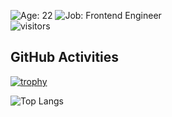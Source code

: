 ![Age: 22](https://img.shields.io/badge/age-21-green?style=for-the-badge)
![Job: Frontend Engineer](https://img.shields.io/badge/work-frontend%20engineer-orange?style=for-the-badge)  
![visitors](https://visitor-badge.glitch.me/badge?page_id=luvrok&left_color=green&right_color=red)

## GitHub Activities
[![trophy](https://github-profile-trophy.vercel.app/?username=luvrok&theme=tokyonight&rank=SECRET,SSS,SS,S,AAA,AA,A,B&no-bg=true)](https://github.com/kokoro-hart)

![Top Langs](https://github-readme-stats.vercel.app/api/top-langs/?luvrok=anuraghazra&layout=compact)
